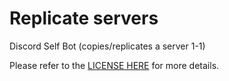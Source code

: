 # Replicate servers
Discord Self Bot (copies/replicates a server 1-1)

Please refer to the [LICENSE HERE](https://github.com/xxx-xxx-xxx-x/Replicateservers/blob/main/LICENSE) for more details.
